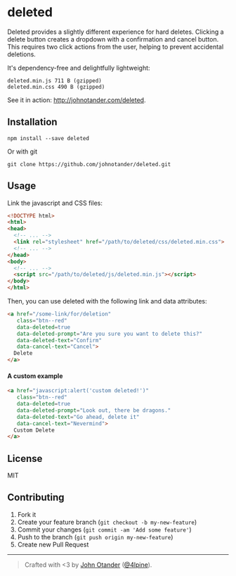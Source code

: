 # deleted

Deleted provides a slightly different experience for hard deletes. Clicking a delete button
creates a dropdown with a confirmation and cancel button. This requires two click actions from
the user, helping to prevent accidental deletions.

It's dependency-free and delightfully lightweight:

```
deleted.min.js 711 B (gzipped)
deleted.min.css 490 B (gzipped)
```

See it in action: <http://johnotander.com/deleted>.

## Installation

```
npm install --save deleted
```

Or with git

```
git clone https://github.com/johnotander/deleted.git
```

## Usage

Link the javascript and CSS files:

```html
<!DOCTYPE html>
<html>
<head>
  <!-- ... -->
  <link rel="stylesheet" href="/path/to/deleted/css/deleted.min.css">
  <!-- ... -->
</head>
<body>
  <!-- ... -->
  <script src="/path/to/deleted/js/deleted.min.js"></script>
</body>
</html>
```

Then, you can use deleted with the following link and data attributes:

```html
<a href="/some-link/for/deletion"
   class="btn--red"
   data-deleted=true
   data-deleted-prompt="Are you sure you want to delete this?"
   data-deleted-text="Confirm"
   data-cancel-text="Cancel">
  Delete
</a>
```

#### A custom example

```html
<a href="javascript:alert('custom deleted!')"
   class="btn--red"
   data-deleted=true
   data-deleted-prompt="Look out, there be dragons."
   data-deleted-text="Go ahead, delete it"
   data-cancel-text="Nevermind">
  Custom Delete
</a>
```

## License

MIT

## Contributing

1. Fork it
2. Create your feature branch (`git checkout -b my-new-feature`)
3. Commit your changes (`git commit -am 'Add some feature'`)
4. Push to the branch (`git push origin my-new-feature`)
5. Create new Pull Request

***

> Crafted with <3 by [John Otander](http://johnotander.com) ([@4lpine](https://twitter.com/4lpine)).
